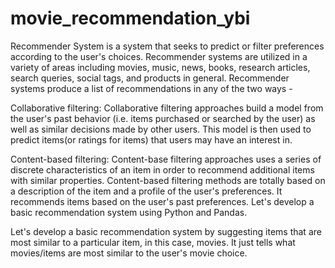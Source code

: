 # movie_recommendation_ybi
Recommender System is a system that seeks to predict or filter preferences according to the user's choices. Recommender systems are utilized in a variety of areas including movies, music, news, books, research articles, search queries, social tags, and products in general. Recommender systems produce a list of recommendations in any of the two ways -

Collaborative filtering: Collaborative filtering approaches build a model from the user's past behavior (i.e. items purchased or searched by the user) as well as similar decisions made by other users. This model is then used to predict items(or ratings for items) that users may have an interest in.

Content-based filtering: Content-base filtering approaches uses a series of discrete characteristics of an item in order to recommend additional items with similar properties. Content-based filtering methods are totally based on a description of the item and a profile of the user's preferences. It recommends items based on the user's past preferences. Let's develop a basic recommendation system using Python and Pandas.

Let's develop a basic recommendation system by suggesting items that are most similar to a particular item, in this case, movies. It just tells what movies/items are most similar to the user's movie choice.
